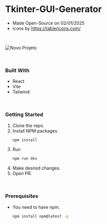 # Tkinter-GUI-Generator

* Made Open-Source on 02/01/2025
* icons by https://tablericons.com/

<br>

![Novo Projeto](https://github.com/user-attachments/assets/320bfd2b-f951-4c6d-b575-0aa44c50d8a9)

<br>

### Built With

* React
* Vite
* Tailwind

<br>

<!-- GETTING STARTED -->
### Getting Started

1. Clone the repo.
2. Install NPM packages.
   ```sh
   npm install
   ```
3. Run
   ```sh
   npm run dev
   ```
4. Make desired changes.
5. Open PR.

<br>

### Prerequisites

* You need to have npm.
  ```sh
  npm install npm@latest -g
  ```
